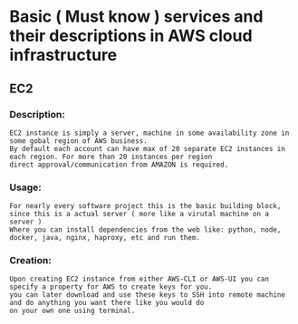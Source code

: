 # Basic ( Must know ) services and their descriptions in AWS cloud infrastructure

## EC2
### Description:
	EC2 instance is simply a server, machine in some availability zone in some gobal region of AWS business.
	By default each account can have max of 20 separate EC2 instances in each region. For more than 20 instances per region
	direct approval/communication from AMAZON is required. 
### Usage:
	For nearly every software project this is the basic building block, since this is a actual server ( more like a virutal machine on a server )
	Where you can install dependencies from the web like: python, node, docker, java, nginx, haproxy, etc and run them.

### Creation:	
	Upon creating EC2 instance from either AWS-CLI or AWS-UI you can specify a property for AWS to create keys for you.
	you can later download and use these keys to SSH into remote machine and do anything you want there like you would do
	on your own one using terminal.
